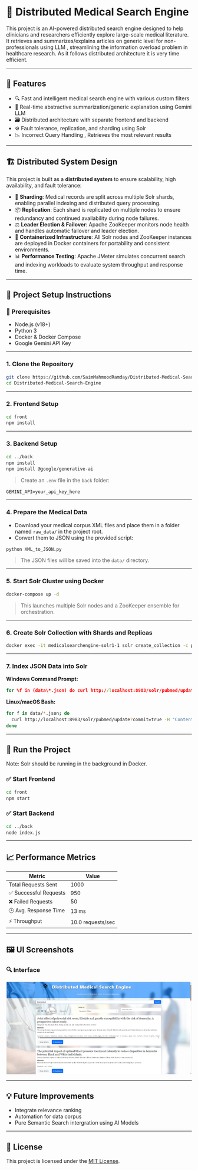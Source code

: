 # 🧠 Distributed Medical Search Engine

This project is an AI-powered distributed search engine designed to help clinicians and researchers efficiently explore large-scale medical literature. It retrieves and summarizes/explains articles on generic level for non-professionals using LLM , streamlining the information overload problem in healthcare research. As it follows distributed architecture it is very time efficient.

---

## 📌 Features

- 🔍 Fast and intelligent medical search engine with various custom filters
- 🧠 Real-time abstractive summarization/generic explanation using Gemini LLM
- 🗃️ Distributed architecture with separate frontend and backend
- ⚙️ Fault tolerance, replication, and sharding using Solr
- 📉 Incorrect Query Handling , Retrieves the most relevant results

---

## 🏗️ Distributed System Design

This project is built as a **distributed system** to ensure scalability, high availability, and fault tolerance:

- 🔄 **Sharding**: Medical records are split across multiple Solr shards, enabling parallel indexing and distributed query processing.
- 📦 **Replication**: Each shard is replicated on multiple nodes to ensure redundancy and continued availability during node failures.
- ⚖️ **Leader Election & Failover**: Apache ZooKeeper monitors node health and handles automatic failover and leader election.
- 🐳 **Containerized Infrastructure**: All Solr nodes and ZooKeeper instances are deployed in Docker containers for portability and consistent environments.
- 📊 **Performance Testing**: Apache JMeter simulates concurrent search and indexing workloads to evaluate system throughput and response time.


---

## 🚀 Project Setup Instructions

### 🔧 Prerequisites

- Node.js (v18+)
- Python 3
- Docker & Docker Compose
- Google Gemini API Key

---

### 1. Clone the Repository

```bash
git clone https://github.com/SaimMahmoodRamday/Distributed-Medical-Search-Engine.git
cd Distributed-Medical-Search-Engine
```

---

### 2. Frontend Setup

```bash
cd front
npm install
```

---

### 3. Backend Setup

```bash
cd ../back
npm install
npm install @google/generative-ai
```

> Create an `.env` file in the `back` folder:

```
GEMINI_API=your_api_key_here
```

---

### 4. Prepare the Medical Data

- Download your medical corpus XML files and place them in a folder named `raw_data/` in the project root.
- Convert them to JSON using the provided script:

```bash
python XML_to_JSON.py
```

> The JSON files will be saved into the `data/` directory.

---

### 5. Start Solr Cluster using Docker

```bash
docker-compose up -d
```

> This launches multiple Solr nodes and a ZooKeeper ensemble for orchestration.

---

### 6. Create Solr Collection with Shards and Replicas

```bash
docker exec -it medicalsearchengine-solr1-1 solr create_collection -c pubmed -d _default -shards 2 -replicationFactor 2 -p 8983
```

---

### 7. Index JSON Data into Solr

**Windows Command Prompt:**

```cmd
for %f in (data\*.json) do curl http://localhost:8983/solr/pubmed/update?commit=true -H "Content-Type: application/json" --data-binary @%f
```

**Linux/macOS Bash:**

```bash
for f in data/*.json; do
  curl http://localhost:8983/solr/pubmed/update?commit=true -H "Content-Type: application/json" --data-binary @"$f"
done
```

---

## 🧪 Run the Project

Note: Solr should be running in the background in Docker.

### ✅ Start Frontend

```bash
cd front
npm start
```

### ✅ Start Backend

```bash
cd ../back
node index.js
```

---

## 📈 Performance Metrics

| Metric                 | Value               |
|------------------------|---------------------|
| Total Requests Sent    | 1000                |
| ✅ Successful Requests |  950                |
| ❌ Failed Requests     | 50                  |
| 🕒 Avg. Response Time  | 13 ms               |
| ⚡ Throughput           | 10.0 requests/sec  |

---

## 🖼️ UI Screenshots

### 🔍 Interface

![Interface](./assets/searchenginegit.jpg)

---

## 💡 Future Improvements

- Integrate relevance ranking
- Automation for data corpus
- Pure Semantic Search intergration using AI Models

---

## 📜 License

This project is licensed under the [MIT License](LICENSE).
